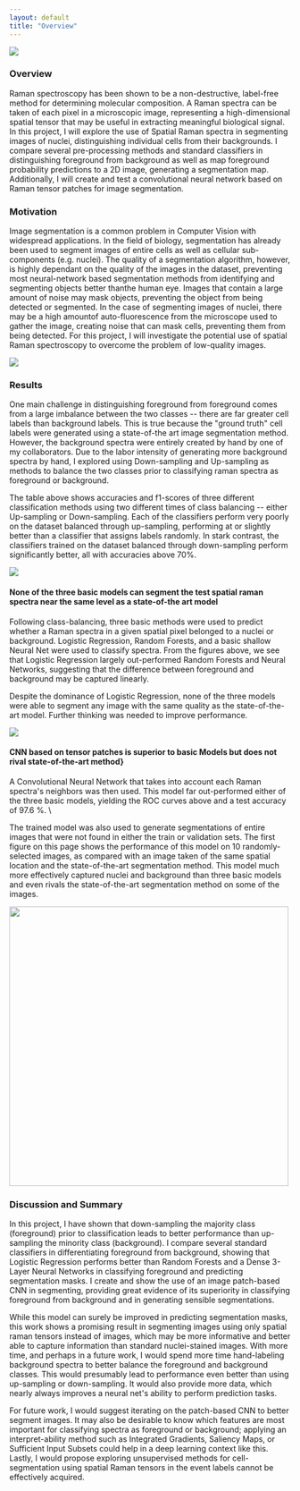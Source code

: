 ```yaml
---
layout: default
title: "Overview"
---
```


<img src="images/mapped_img_patch_cnn.png">


### Overview
Raman spectroscopy has been shown to be a non-destructive, label-free method for determining molecular composition.  A Raman spectra can be taken of each pixel in a microscopic image, representing a high-dimensional spatial tensor that may be useful in extracting meaningful biological signal.  In this project, I will explore the use of Spatial Raman spectra in segmenting images of nuclei, distinguishing individual cells from their backgrounds. I compare several pre-processing methods and standard classifiers in distinguishing foreground from background as well as map foreground probability predictions to a 2D image, generating a segmentation map. Additionally, I will create and test a convolutional neural network based on Raman tensor patches for image segmentation.


### Motivation
Image  segmentation  is  a  common  problem  in  Computer Vision  with  widespread  applications.  In  the  field  of  biology, segmentation  has  already  been  used  to  segment  images  of entire  cells  as  well  as  cellular  sub-components  (e.g.  nuclei).  The quality of a segmentation algorithm, however, is highly  dependant  on  the  quality  of  the  images  in  the  dataset,  preventing  most  neural-network  based  segmentation methods from identifying and segmenting objects better thanthe  human  eye.  Images  that contain a large amount of noise may mask objects, preventing the  object  from  being  detected  or  segmented.  In  the  case  of segmenting  images  of  nuclei,  there  may  be  a  high  amountof  auto-fluorescence  from  the  microscope  used  to  gather  the image,  creating  noise  that  can  mask  cells,  preventing  them from being detected. For  this  project,  I  will  investigate  the  potential  use  of spatial  Raman  spectroscopy to overcome the problem of low-quality images.


<img src="images/f1_scores.png">


### Results
One main challenge in distinguishing foreground from foreground comes from a large imbalance between the two classes -- there are far greater cell labels than background labels. This is true because the "ground truth" cell labels were generated using a state-of-the art image segmentation method. However, the background spectra were entirely created by hand by one of my collaborators. Due to the labor intensity of generating more background spectra by hand, I explored using Down-sampling and Up-sampling as methods to balance the two classes prior to classifying raman spectra as foreground or background. 

The table above shows accuracies and f1-scores of three different classification methods using two different times of class balancing -- either Up-sampling or Down-sampling. Each of the classifiers perform very poorly on the dataset balanced through up-sampling, performing at or slightly better than a classifier that assigns labels randomly. In stark contrast, the classifiers trained on the dataset balanced through down-sampling perform significantly better, all with accuracies above 70\%. 


<img src="images/roc_curves.png">


#### None of the three basic models can segment the test spatial raman spectra near the same level as a state-of-the art model
Following class-balancing, three basic methods were used to predict whether a Raman spectra in a given spatial pixel belonged to a nuclei or background. Logistic Regression, Random Forests, and a basic shallow Neural Net were used to classify spectra. From the figures above, we see that Logistic Regression largely out-performed Random Forests and Neural Networks, suggesting that the difference between foreground and background may be captured linearly. 

Despite the dominance of Logistic Regression, none of the three models were able to segment any image with the same quality as the state-of-the-art model. Further thinking was needed to improve performance. 


<img src="images/mapped_img_down.png">


#### CNN based on tensor patches is superior to basic Models but does not rival state-of-the-art method} 
A Convolutional Neural Network that takes into account each Raman spectra's neighbors  was then used. This model far out-performed either of the three basic models, yielding the ROC curves above and a test accuracy of 97.6 \%. \\

The trained model was also used to generate segmentations of entire images that were not found in either the train or validation sets.  The first figure on this page shows the performance of this model on 10 randomly-selected images, as compared with an image taken of the same spatial location and the state-of-the-art segmentation method. This model much more effectively captured nuclei and background than three basic models and even rivals the state-of-the-art segmentation method on some of the images.


<img src="images/patch_cnn_roc.png" width="500"/>


### Discussion and Summary
In this project, I have shown that down-sampling the majority class (foreground) prior to classification leads to better performance than up-sampling the minority class (background). I compare several standard classifiers in differentiating foreground from background, showing that Logistic Regression performs better than Random Forests and a Dense 3-Layer Neural Networks in classifying foreground and predicting segmentation masks. I create and show the use of an image patch-based CNN in segmenting, providing great evidence of its superiority in classifying foreground from background and in generating sensible segmentations.  

While this model can surely be improved in predicting segmentation masks, this work shows a promising result in segmenting images using only spatial raman tensors instead of images, which may be more informative and better able to capture information than standard nuclei-stained images.  With more time, and perhaps in a future work, I would spend more time hand-labeling background spectra to better balance the foreground and background classes.  This would presumably lead to performance even better than using up-sampling or down-sampling.  It would also provide more data, which nearly always improves a neural net's ability to perform prediction tasks. 

For future work, I would suggest iterating on the patch-based CNN to better segment images. It may also be desirable to know which features are most important for classifying spectra as foreground or background; applying an interpret-ability method such as Integrated Gradients, Saliency Maps, or Sufficient Input Subsets could help in a deep learning context like this. Lastly, I would propose exploring unsupervised methods for cell-segmentation using spatial Raman tensors in the event labels cannot be effectively acquired.

